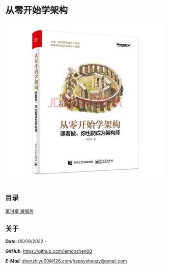 # 从零开始学架构

![Cover](cover.jpg)

## 目录

[第14章 微服务](https://github.com/lemonshen00/reading-record/blob/main/%E4%BB%8E%E9%9B%B6%E5%BC%80%E5%A7%8B%E5%AD%A6%E6%9E%B6%E6%9E%84/%E7%AC%AC14%E7%AB%A0%20%E5%BE%AE%E6%9C%8D%E5%8A%A1/README.md)

## 关于

***Date***: 05/09/2022 -

***GitHub***: https://github.com/lemonshen00

***E-Mail***: shenzhiyu00@126.com/happyshenzy@gmail.com
